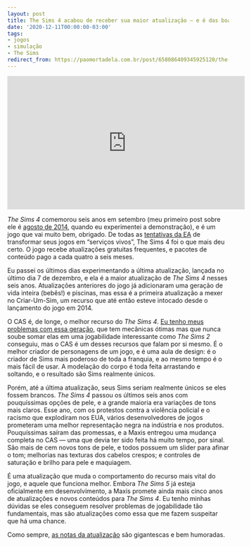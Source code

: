 ```yaml
---
layout: post
title: The Sims 4 acabou de receber sua maior atualização — e é das boas
date: '2020-12-11T00:00:00-03:00'
tags:
- jogos
- simulação
- The Sims
redirect_from: https://paomortadela.com.br/post/658086409345925120/the-sims-4-acabou-de-receber-sua-maior-atualiza%C3%A7%C3%A3o
---
```

<iframe width="540" height="303" id="youtube_iframe" src="https://www.youtube.com/embed/5k0KkN6PGyg?feature=oembed&amp;enablejsapi=1&amp;origin=https://safe.txmblr.com&amp;wmode=opaque" frameborder="0" allow="accelerometer; autoplay; clipboard-write; encrypted-media; gyroscope; picture-in-picture" allowfullscreen=""></iframe>

_The Sims 4_ comemorou seis anos em setembro (meu primeiro post sobre ele é [agosto de 2014](https://paomortadela.com.br/post/658002877964517376/), quando eu experimentei a demonstração), e é um jogo que vai muito bem, obrigado. De todas as [tentativas da EA](https://kotaku.com/bioware-plans-a-substantial-reinvention-of-anthem-1841577386) de transformar seus jogos em “serviços vivos”, The Sims 4 foi o que mais deu certo. O jogo recebe atualizações gratuitas frequentes, e pacotes de conteúdo pago a cada quatro a seis meses.

Eu passei os últimos dias experimentando a última atualização, lançada no último dia 7 de dezembro, e ela é a maior atualização de _The Sims 4_ nesses seis anos. Atualizações anteriores do jogo já adicionaram uma geração de vida inteira (bebês!) e piscinas, mas essa é a primeira atualização a mexer no Criar-Um-Sim, um recurso que até então esteve intocado desde o lançamento do jogo em 2014.

O CAS é, de longe, o melhor recurso do _The Sims 4_. [Eu tenho meus problemas com essa geração](https://paomortadela.com.br/post/658050321898242048/), que tem mecânicas ótimas mas que nunca soube somar elas em uma jogabilidade interessante como _The Sims 2_ conseguiu, mas o CAS é um desses recursos que falam por si mesmo. É o melhor criador de personagens de um jogo, e é uma aula de design: é o criador de Sims mais poderoso de toda a franquia, e ao mesmo tempo é o mais fácil de usar. A modelação do corpo é toda feita arrastando e soltando, e o resultado são Sims realmente únicos.

Porém, até a última atualização, seus Sims seriam realmente únicos se eles fossem brancos. _The Sims 4_ passou os últimos seis anos com pouquíssimas opções de pele, e a grande maioria era variações de tons mais claros. Esse ano, com os protestos contra a violência policial e o racismo que explodiram nos EUA, vários desenvolvedores de jogos prometeram uma melhor representação negra na indústria e nos produtos. Pouquíssimas saíram das promessas, e a Maxis entregou uma mudança completa no CAS — uma que devia ter sido feita há muito tempo, por sinal. São mais de cem novos tons de pele, e todos possuem um slider para afinar o tom; melhorias nas texturas dos cabelos crespos; e controles de saturação e brilho para pele e maquiagem.

É uma atualização que muda o comportamento do recurso mais vital do jogo, e aquele que funciona melhor. Embora _The Sims 5_ já esteja oficialmente em desenvolvimento, a Maxis promete ainda mais cinco anos de atualizações e novos conteúdos para _The Sims 4_. Eu tenho minhas dúvidas se eles conseguem resolver problemas de jogabilidade tão fundamentais, mas são atualizações como essa que me fazem suspeitar que há uma chance.

Como sempre, [as notas da atualização](https://www.ea.com/games/the-sims/the-sims-4/news/update-notes-dec-07-2020) são gigantescas e bem humoradas.


